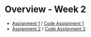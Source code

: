 # Overview - Week 2

- [Assignment 1](Assignment1.md) / [Code Assignment 1](code/src/main/java/org/example/assignment1/)
- [Assignment 2](Assignment2.md) / [Code Assignment 2](code/src/main/java/org/example/assignment2/)